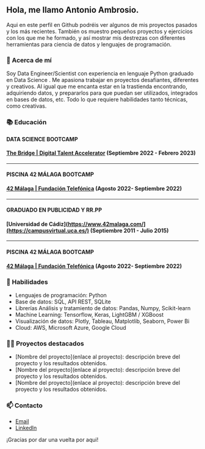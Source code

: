 ## Hola, me llamo Antonio Ambrosio. 

Aqui en este perfil en Github podréis ver algunos de mis proyectos pasados y los más recientes. También os muestro pequeños proyectos y ejercicios con los que me he formado, y así mostrar mis destrezas con diferentes herramientas para ciencia de datos y lenguajes de programación. 

### 📝 Acerca de mí

Soy Data Engineer/Scientist con experiencia en lenguaje Python graduado en Data Science . Me apasiona trabajar en proyectos desafiantes, diferentes y creativos. Al igual que me encanta estar en la trastienda encontrando, adquiriendo datos, y prepararlos para que puedan ser utilizados, integrados en bases de datos, etc. Todo lo que requiere habilidades tanto técnicas, como creativas.

### 📚 Educación

#### DATA SCIENCE BOOTCAMP
#### [The Bridge | Digital Talent Accelerator](https://www.thebridge.tech/) (Septiembre 2022 - Febrero 2023)

---
#### PISCINA 42 MÁLAGA BOOTCAMP
#### [42 Málaga | Fundación Telefónica](https://www.42malaga.com/) (Agosto 2022- Septiembre 2022)

---
#### GRADUADO EN PUBLICIDAD Y RR.PP
#### [Universidad de Cádiz](https://www.42malaga.com/](https://campusvirtual.uca.es/) (Septiembre 2011 - Julio 2015)

---
#### PISCINA 42 MÁLAGA BOOTCAMP
#### [42 Málaga | Fundación Telefónica](https://www.42malaga.com/) (Agosto 2022- Septiembre 2022)

### 🚀 Habilidades

- Lenguajes de programación: Python
- Base de datos: SQL, API REST, SQLite
- Librerías Análisis y tratamiento de datos: Pandas, Numpy, Scikit-learn
- Machine Learning: Tensorflow, Keras, LightGBM / XGBoost
- Visualización de datos: Plotly, Tableau, Matplotlib, Seaborn, Power Bi
- Cloud: AWS, Microsoft Azure, Google Cloud 

### 👨‍💻 Proyectos destacados

- [Nombre del proyecto](enlace al proyecto): descripción breve del proyecto y los resultados obtenidos.
- [Nombre del proyecto](enlace al proyecto): descripción breve del proyecto y los resultados obtenidos.
- [Nombre del proyecto](enlace al proyecto): descripción breve del proyecto y los resultados obtenidos.

### 📫 Contacto

- [Email](a.ambrosioprats@gmail.com)
- [LinkedIn](https://www.linkedin.com/in/antonio-ambrosio-data-engineer/)

¡Gracias por dar una vuelta por aqui! 
